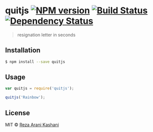 # quitjs [![NPM version][npm-image]][npm-url] [![Build Status][travis-image]][travis-url] [![Dependency Status][daviddm-image]][daviddm-url]
> resignation letter in seconds

## Installation

```sh
$ npm install --save quitjs
```

## Usage

```js
var quitjs = require('quitjs');

quitjs('Rainbow');
```
## License

MIT © [Reza Arani Kashani]()


[npm-image]: https://badge.fury.io/js/quitjs.svg
[npm-url]: https://npmjs.org/package/quitjs
[travis-image]: https://travis-ci.org/RezaTheGreat/quitjs.svg?branch=master
[travis-url]: https://travis-ci.org/RezaTheGreat/quitjs
[daviddm-image]: https://david-dm.org/RezaTheGreat/quitjs.svg?theme=shields.io
[daviddm-url]: https://david-dm.org/RezaTheGreat/quitjs
